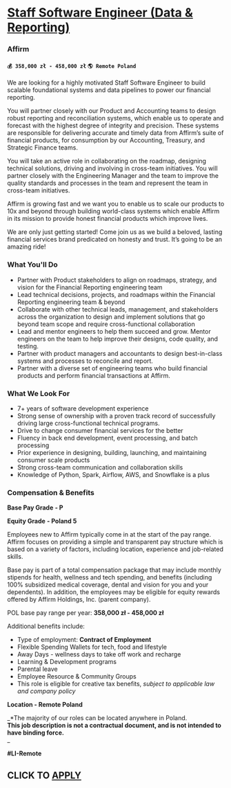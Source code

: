 # [Staff Software Engineer (Data & Reporting)](https://www.remotewlb.com/apply/staff-software-engineer-data-reporting)  
### Affirm  
#### `💰 358,000 zł - 458,000 zł` `🌎 Remote Poland`  

We are looking for a highly motivated Staff Software Engineer to build scalable foundational systems and data pipelines to power our financial reporting.

You will partner closely with our Product and Accounting teams to design robust reporting and reconciliation systems, which enable us to operate and forecast with the highest degree of integrity and precision. These systems are responsible for delivering accurate and timely data from Affirm’s suite of financial products, for consumption by our Accounting, Treasury, and Strategic Finance teams.

You will take an active role in collaborating on the roadmap, designing technical solutions, driving and involving in cross-team initiatives. You will partner closely with the Engineering Manager and the team to improve the quality standards and processes in the team and represent the team in cross-team initiatives.

Affirm is growing fast and we want you to enable us to scale our products to 10x and beyond through building world-class systems which enable Affirm in its mission to provide honest financial products which improve lives.

We are only just getting started! Come join us as we build a beloved, lasting financial services brand predicated on honesty and trust. It’s going to be an amazing ride!

### **What You'll Do**

  * Partner with Product stakeholders to align on roadmaps, strategy, and vision for the Financial Reporting engineering team
  * Lead technical decisions, projects, and roadmaps within the Financial Reporting engineering team & beyond
  * Collaborate with other technical leads, management, and stakeholders across the organization to design and implement solutions that go beyond team scope and require cross-functional collaboration 
  * Lead and mentor engineers to help them succeed and grow. Mentor engineers on the team to help improve their designs, code quality, and testing.
  * Partner with product managers and accountants to design best-in-class systems and processes to reconcile and report.
  * Partner with a diverse set of engineering teams who build financial products and perform financial transactions at Affirm.

### **What We Look For**

  * 7+ years of software development experience
  * Strong sense of ownership with a proven track record of successfully driving large cross-functional technical programs.
  * Drive to change consumer financial services for the better
  * Fluency in back end development, event processing, and batch processing
  * Prior experience in designing, building, launching, and maintaining consumer scale products
  * Strong cross-team communication and collaboration skills
  * Knowledge of Python, Spark, Airflow, AWS, and Snowflake is a plus

### **Compensation & Benefits**

**Base Pay Grade** **\- P**

**Equity Grade** **\- Poland 5**

Employees new to Affirm typically come in at the start of the pay range. Affirm focuses on providing a simple and transparent pay structure which is based on a variety of factors, including location, experience and job-related skills.

Base pay is part of a total compensation package that may include monthly stipends for health, wellness and tech spending, and benefits (including 100% subsidized medical coverage, dental and vision for you and your dependents). In addition, the employees may be eligible for equity rewards offered by Affirm Holdings, Inc. (parent company).

POL base pay range per year: **358,000 zł - 458,000 zł**

Additional benefits include:

  * Type of employment: **Contract of Employment**
  * Flexible Spending Wallets for tech, food and lifestyle
  * Away Days - wellness days to take off work and recharge
  * Learning & Development programs
  * Parental leave
  * Employee Resource & Community Groups
  * This role is eligible for creative tax benefits, _subject to applicable law and company policy_

**Location - Remote Poland**

_*The majority of our roles can be located anywhere in Poland.  
**This job description is not a contractual document, and is not intended to have binding force.**  
_

**#LI-Remote**

  
## CLICK TO [APPLY](https://www.remotewlb.com/apply/staff-software-engineer-data-reporting)

